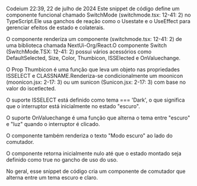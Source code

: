Codeium
22:39, 22 de julho de 2024
Este snippet de código define um componente funcional chamado SwitchMode (switchmode.tsx: 12-41: 2) no TypeScript.Ele usa ganchos de reação como o Usestate e o UseEffect para gerenciar efeitos de estado e colaterais.

O componente renderiza um componente (switchmode.tsx: 12-41: 2) de uma biblioteca chamada NextUi-Org/React.O componente Switch (SwitchMode.TSX: 12-41: 2) possui vários acessórios como DefaultSelected, Size, Color, Thumbicon, ISSElected e OnValuechange.

O Prop Thumbicon é uma função que leva um objeto nas propriedades ISSELECT e CLASSNAME.Renderiza-se condicionalmente um moonicon (moonicon.jsx: 2-17: 3) ou um sunicon (Sunicon.jsx: 2-17: 3) com base no valor do iscetlected.

O suporte ISSELECT está definido como tema === 'Dark', o que significa que o interruptor está inicialmente no estado "escuro".

O suporte OnValuechange é uma função que alterna o tema entre "escuro" e "luz" quando o interruptor é clicado.

O componente também renderiza o texto "Modo escuro" ao lado do comutador.

O componente retorna inicialmente nulo até que o estado montado seja definido como true no gancho de uso do uso.

No geral, esse snippet de código cria um componente de comutador que alterna entre um tema escuro e claro.